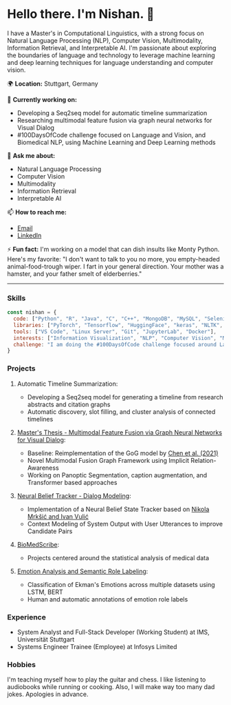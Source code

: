 
# Hello there. I'm Nishan. 👋

I have a Master's in Computational Linguistics, with a strong focus on Natural Language Processing (NLP), Computer Vision, Multimodality, Information Retrieval, and Interpretable AI. I'm passionate about exploring the boundaries of language and technology to leverage machine learning and deep learning techniques for language understanding and computer vision.

🌍 **Location:** Stuttgart, Germany

🔭 **Currently working on:**
- Developing a Seq2seq model for automatic timeline summarization
- Researching multimodal feature fusion via graph neural networks for Visual Dialog
- #100DaysOfCode challenge focused on Language and Vision, and Biomedical NLP, using Machine Learning and Deep Learning methods

💬 **Ask me about:**
- Natural Language Processing
- Computer Vision
- Multimodality
- Information Retrieval
- Interpretable AI

📫 **How to reach me:**
- [Email](inishan.chatterjee@gmail.com)
- [LinkedIn](https://www.linkedin.com/in/nishanchatterjee/)

⚡ **Fun fact:**
I'm working on a model that can dish insults like Monty Python. Here's my favorite:
"I don't want to talk to you no more, you empty-headed animal-food-trough wiper. I fart in your general direction. Your mother was a hamster, and your father smelt of elderberries."

---

### Skills

```javascript
const nishan = {
  code: ["Python", "R", "Java", "C", "C++", "MongoDB", "MySQL", "Selenium", "Bash", "LaTeX"],
  libraries: ["PyTorch", "Tensorflow", "HuggingFace", "keras", "NLTK", "scikit-learn", "Pandas", "NumPy"],
  tools: ["VS Code", "Linux Server", "Git", "JupyterLab", "Docker"],
  interests: ["Information Visualization", "NLP", "Computer Vision", "Medicine", "Deep Learning", "Machine Learning"],
  challenge: "I am doing the #100DaysOfCode challenge focused around Language and Vision and Biomedical NLP, using Machine Learning and Deep Learning"
}
```

### Projects

1. Automatic Timeline Summarization:
   - Developing a Seq2seq model for generating a timeline from research abstracts and citation graphs
   - Automatic discovery, slot filling, and cluster analysis of connected timelines

2. [Master's Thesis - Multimodal Feature Fusion via Graph Neural Networks for Visual Dialog](https://github.com/nishan-chatterjee/visual-dialog):
	- Baseline: Reimplementation of the GoG model by [Chen et al. (2021)](https://arxiv.org/abs/2109.08475)
   - Novel Multimodal Fusion Graph Framework using Implicit Relation-Awareness
   - Working on Panoptic Segmentation, caption augmentation, and Transformer based approaches
   
3. [Neural Belief Tracker - Dialog Modeling](https://github.com/acxcv/nbt.git):
	- Implementation of a Neural Belief State Tracker based on [Nikola Mrkšić and Ivan Vulić](https://aclanthology.org/P18-2018/)
	- Context Modeling of System Output with User Utterances to improve Candidate Pairs

5. [BioMedScribe](https://github.com/nishan-chatterjee/BioMedScribe):
   - Projects centered around the statistical analysis of medical data

6. [Emotion Analysis and Semantic Role Labeling](https://github.com/nishan-chatterjee/emotion-analysis):
   - Classification of Ekman's Emotions across multiple datasets using LSTM, BERT
   - Human and automatic annotations of emotion role labels 

### Experience

- System Analyst and Full-Stack Developer (Working Student) at IMS, Universität Stuttgart
- Systems Engineer Trainee (Employee) at Infosys Limited

### Hobbies
I'm teaching myself how to play the guitar and chess. I like listening to audiobooks while running or cooking. Also, I will make way too many dad jokes. Apologies in advance.

